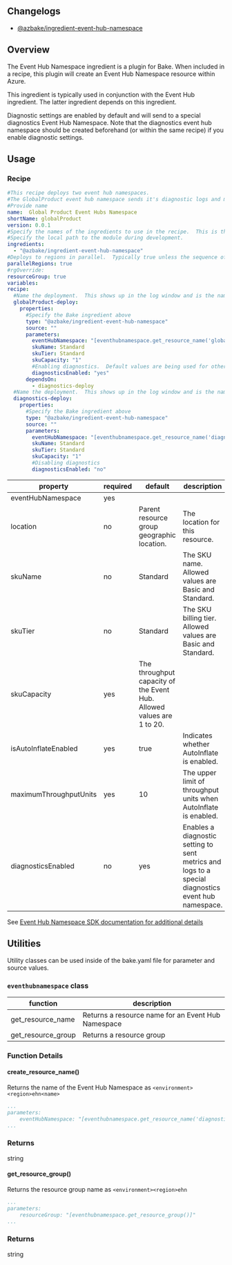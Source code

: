 ## Changelogs
* [@azbake/ingredient-event-hub-namespace](./CHANGELOG.md)

## Overview
The Event Hub Namespace ingredient is a plugin for Bake.  When included in a recipe, this plugin will create an Event Hub Namespace resource within Azure.

This ingredient is typically used in conjunction with the Event Hub ingredient.  The latter ingredient depends on this ingredient.

Diagnostic settings are enabled by default and will send to a special diagnostics Event Hub Namespace.  Note that the diagnostics event hub namespace should be created beforehand (or within the same recipe) if you enable diagnostic settings.

## Usage

### Recipe
```yaml
#This recipe deploys two event hub namespaces.  
#The GlobalProduct event hub namespace sends it's diagnostic logs and metrics to the Diagnostics event hub namespace.
#Provide name 
name:  Global Product Event Hubs Namespace
shortName: globalProduct
version: 0.0.1
#Specify the names of the ingredients to use in the recipe.  This is the name of the ingredient in package.json.  
#Specify the local path to the module during development.
ingredients:
  - "@azbake/ingredient-event-hub-namespace"
#Deploys to regions in parallel.  Typically true unless the sequence of deploying to regions is important.
parallelRegions: true
#rgOverride: 
resourceGroup: true
variables:
recipe:
  #Name the deployment.  This shows up in the log window and is the name of the deployment within Azure.
  globalProduct-deploy: 
    properties:
      #Specify the Bake ingredient above
      type: "@azbake/ingredient-event-hub-namespace"
      source: ""
      parameters:
        eventHubNamespace: "[eventhubnamespace.get_resource_name('globalproduct')]"      
        skuName: Standard
        skuTier: Standard
        skuCapacity: "1"
        #Enabling diagnostics.  Default values are being used for other diagnostics parameters.
        diagnosticsEnabled: "yes"
      dependsOn:
        - diagnostics-deploy
  #Name the deployment.  This shows up in the log window and is the name of the deployment within Azure.
  diagnostics-deploy: 
    properties:
      #Specify the Bake ingredient above
      type: "@azbake/ingredient-event-hub-namespace"
      source: ""
      parameters:
        eventHubNamespace: "[eventhubnamespace.get_resource_name('diagnostics')]"      
        skuName: Standard
        skuTier: Standard
        skuCapacity: "1"
        #Disabling diagnostics
        diagnosticsEnabled: "no"
```

| property|required|default|description|
|---------|--------|--------|-----------|
|eventHubNamespace | yes | | | The name of the Event Hub Namespace
|location | no | Parent resource group geographic location. | The location for this resource. |
|skuName | no | Standard | The SKU name.  Allowed values are Basic and Standard. |
|skuTier | no | Standard | The SKU billing tier.  Allowed values are Basic and Standard. |
|skuCapacity | yes | The throughput capacity of the Event Hub.  Allowed values are 1 to 20. |
|isAutoInflateEnabled | yes | true | Indicates whether AutoInflate is enabled. |
|maximumThroughputUnits | yes | 10 | The upper limit of throughput units when AutoInflate is enabled. |
|diagnosticsEnabled | no | yes | Enables a diagnostic setting to sent metrics and logs to a special diagnostics event hub namespace. |
See [Event Hub Namespace SDK documentation for additional details](https://docs.microsoft.com/en-us/dotnet/api/microsoft.azure.management.eventhub.models.ehnamespace?view=azure-dotnet)

## Utilities
Utility classes can be used inside of the bake.yaml file for parameter and source values.

### ``eventhubnamespace`` class

|function | description |
|--------|-----------|
|get_resource_name| Returns a resource name for an Event Hub Namespace |
|get_resource_group | Returns a resource group 

### Function Details
#### create_resource_name()
Returns the name of the Event Hub Namespace as ``<environment><region>ehn<name>``
```yaml
...
parameters:
    eventHubNamespace: "[eventhubnamespace.get_resource_name('diagnostics')]"
...
```
### Returns
string

#### get_resource_group()
Returns the resource group name as ``<environment><region>ehn``
```yaml
...
parameters:
    resourceGroup: "[eventhubnamespace.get_resource_group()]"
...
```
### Returns
string
